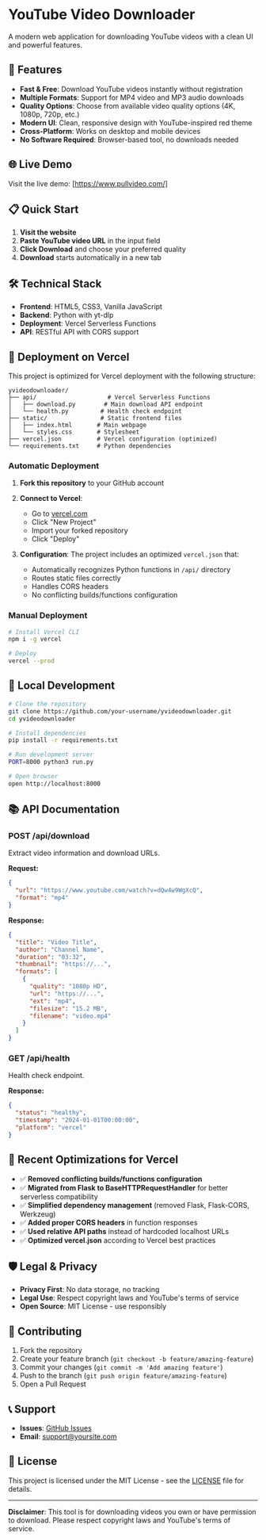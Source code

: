 # YouTube Video Downloader

A modern web application for downloading YouTube videos with a clean UI and powerful features.

## 🚀 Features

- **Fast & Free**: Download YouTube videos instantly without registration
- **Multiple Formats**: Support for MP4 video and MP3 audio downloads  
- **Quality Options**: Choose from available video quality options (4K, 1080p, 720p, etc.)
- **Modern UI**: Clean, responsive design with YouTube-inspired red theme
- **Cross-Platform**: Works on desktop and mobile devices
- **No Software Required**: Browser-based tool, no downloads needed

## 🌐 Live Demo

Visit the live demo: [https://www.pullvideo.com/]

## 📋 Quick Start

1. **Visit the website**
2. **Paste YouTube video URL** in the input field
3. **Click Download** and choose your preferred quality
4. **Download** starts automatically in a new tab

## 🛠 Technical Stack

- **Frontend**: HTML5, CSS3, Vanilla JavaScript
- **Backend**: Python with yt-dlp
- **Deployment**: Vercel Serverless Functions
- **API**: RESTful API with CORS support

## 🚀 Deployment on Vercel

This project is optimized for Vercel deployment with the following structure:

```
yvideodownloader/
├── api/                    # Vercel Serverless Functions
│   ├── download.py        # Main download API endpoint
│   └── health.py         # Health check endpoint  
├── static/               # Static frontend files
│   ├── index.html       # Main webpage
│   └── styles.css       # Stylesheet
├── vercel.json          # Vercel configuration (optimized)
└── requirements.txt     # Python dependencies
```

### Automatic Deployment

1. **Fork this repository** to your GitHub account
2. **Connect to Vercel**:
   - Go to [vercel.com](https://vercel.com)
   - Click "New Project"
   - Import your forked repository
   - Click "Deploy"

3. **Configuration**: The project includes an optimized `vercel.json` that:
   - Automatically recognizes Python functions in `/api/` directory
   - Routes static files correctly
   - Handles CORS headers
   - No conflicting builds/functions configuration

### Manual Deployment

```bash
# Install Vercel CLI
npm i -g vercel

# Deploy
vercel --prod
```

## 🔧 Local Development

```bash
# Clone the repository
git clone https://github.com/your-username/yvideodownloader.git
cd yvideodownloader

# Install dependencies
pip install -r requirements.txt

# Run development server
PORT=8000 python3 run.py

# Open browser
open http://localhost:8000
```

## 📚 API Documentation

### POST /api/download

Extract video information and download URLs.

**Request:**
```json
{
  "url": "https://www.youtube.com/watch?v=dQw4w9WgXcQ",
  "format": "mp4"
}
```

**Response:**
```json
{
  "title": "Video Title",
  "author": "Channel Name", 
  "duration": "03:32",
  "thumbnail": "https://...",
  "formats": [
    {
      "quality": "1080p HD",
      "url": "https://...",
      "ext": "mp4",
      "filesize": "15.2 MB",
      "filename": "video.mp4"
    }
  ]
}
```

### GET /api/health

Health check endpoint.

**Response:**
```json
{
  "status": "healthy",
  "timestamp": "2024-01-01T00:00:00",
  "platform": "vercel"
}
```

## 🔄 Recent Optimizations for Vercel

- ✅ **Removed conflicting builds/functions configuration**
- ✅ **Migrated from Flask to BaseHTTPRequestHandler** for better serverless compatibility  
- ✅ **Simplified dependency management** (removed Flask, Flask-CORS, Werkzeug)
- ✅ **Added proper CORS headers** in function responses
- ✅ **Used relative API paths** instead of hardcoded localhost URLs
- ✅ **Optimized vercel.json** according to Vercel best practices

## 🛡 Legal & Privacy

- **Privacy First**: No data storage, no tracking
- **Legal Use**: Respect copyright laws and YouTube's terms of service
- **Open Source**: MIT License - use responsibly

## 🤝 Contributing

1. Fork the repository
2. Create your feature branch (`git checkout -b feature/amazing-feature`)
3. Commit your changes (`git commit -m 'Add amazing feature'`)
4. Push to the branch (`git push origin feature/amazing-feature`)
5. Open a Pull Request

## 📞 Support

- **Issues**: [GitHub Issues](https://github.com/your-username/yvideodownloader/issues)
- **Email**: support@yoursite.com

## 📄 License

This project is licensed under the MIT License - see the [LICENSE](LICENSE) file for details.

---

**Disclaimer**: This tool is for downloading videos you own or have permission to download. Please respect copyright laws and YouTube's terms of service. 
